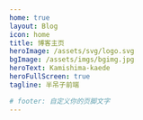 ```yaml
---
home: true
layout: Blog
icon: home
title: 博客主页
heroImage: /assets/svg/logo.svg
bgImage: /assets/imgs/bgimg.jpg
heroText: Kamishima-kaede
heroFullScreen: true
tagline: 半吊子前端

# footer: 自定义你的页脚文字
---
```

